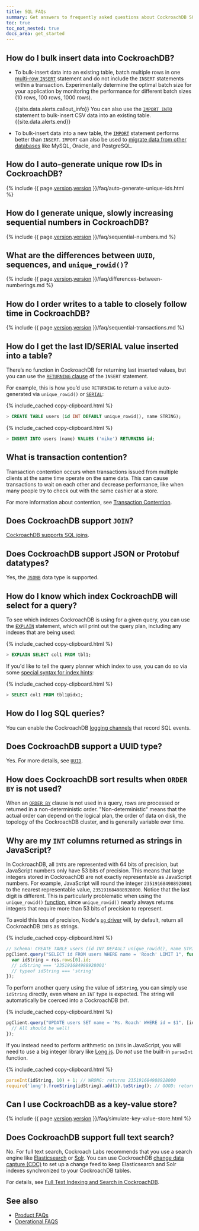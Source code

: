 ```yaml
---
title: SQL FAQs
summary: Get answers to frequently asked questions about CockroachDB SQL.
toc: true
toc_not_nested: true
docs_area: get_started
---
```


## How do I bulk insert data into CockroachDB?

- To bulk-insert data into an existing table, batch multiple rows in one [multi-row `INSERT`](insert.html#insert-multiple-rows-into-an-existing-table) statement and do not include the `INSERT` statements within a transaction. Experimentally determine the optimal batch size for your application by monitoring the performance for different batch sizes (10 rows, 100 rows, 1000 rows).

    {{site.data.alerts.callout_info}}
    You can also use the [`IMPORT INTO`](import-into.html) statement to bulk-insert CSV data into an existing table.
    {{site.data.alerts.end}}
- To bulk-insert data into a new table, the [`IMPORT`](import.html) statement performs better than `INSERT`. `IMPORT` can also be used to [migrate data from other databases](migration-overview.html) like MySQL, Oracle, and PostgreSQL.

## How do I auto-generate unique row IDs in CockroachDB?

{% include {{ page.[version](cluster-settings.html#setting-version).[version](cluster-settings.html#setting-version) }}/faq/auto-generate-unique-ids.html %}

## How do I generate unique, slowly increasing sequential numbers in CockroachDB?

{% include {{ page.[version](cluster-settings.html#setting-version).[version](cluster-settings.html#setting-version) }}/faq/sequential-numbers.md %}

## What are the differences between `UUID`, sequences, and `unique_rowid()`?

{% include {{ page.[version](cluster-settings.html#setting-version).[version](cluster-settings.html#setting-version) }}/faq/differences-between-numberings.md %}

## How do I order writes to a table to closely follow time in CockroachDB?

{% include {{ page.[version](cluster-settings.html#setting-version).[version](cluster-settings.html#setting-version) }}/faq/sequential-transactions.md %}

## How do I get the last ID/SERIAL value inserted into a table?

There’s no function in CockroachDB for returning last inserted values, but you can use the [`RETURNING` clause](insert.html#insert-and-return-values) of the `INSERT` statement.

For example, this is how you’d use `RETURNING` to return a value auto-generated via `unique_rowid()` or [`SERIAL`](serial.html):

{% include_cached copy-clipboard.html %}
~~~ sql
> CREATE TABLE users (id INT DEFAULT unique_rowid(), name STRING);
~~~

{% include_cached copy-clipboard.html %}
~~~ sql
> INSERT INTO users (name) VALUES ('mike') RETURNING id;
~~~

## What is transaction contention?

Transaction contention occurs when transactions issued from multiple clients at the same time
operate on the same data. This can cause transactions to wait on each other and decrease
performance, like when many people try to check out with the same cashier at a store.

For more information about contention, see [Transaction Contention](performance-best-practices-overview.html#transaction-contention).

## Does CockroachDB support `JOIN`?

[CockroachDB supports SQL joins](joins.html).

## Does CockroachDB support JSON or Protobuf datatypes?

Yes, the [`JSONB`](jsonb.html) data type is supported.

## How do I know which index CockroachDB will select for a query?

To see which indexes CockroachDB is using for a given query, you can use the [`EXPLAIN`](explain.html) statement, which will print out the query plan, including any indexes that are being used:

{% include_cached copy-clipboard.html %}
~~~ sql
> EXPLAIN SELECT col1 FROM tbl1;
~~~

If you'd like to tell the query planner which index to use, you can do so via some [special syntax for index hints](table-expressions.html#force-index-selection):

{% include_cached copy-clipboard.html %}
~~~ sql
> SELECT col1 FROM tbl1@idx1;
~~~

## How do I log SQL queries?

You can enable the CockroachDB [logging channels](logging-overview.html#logging-channels) that record SQL events.

## Does CockroachDB support a UUID type?

Yes. For more details, see [`UUID`](uuid.html).

## How does CockroachDB sort results when `ORDER BY` is not used?

When an [`ORDER BY`](order-by.html) clause is not used in a query, rows are processed or returned in a
non-deterministic order. "Non-deterministic" means that the actual order
can depend on the logical plan, the order of data on disk, the topology
of the CockroachDB cluster, and is generally variable over time.

## Why are my `INT` columns returned as strings in JavaScript?

In CockroachDB, all `INT`s are represented with 64 bits of precision, but JavaScript numbers only have 53 bits of precision. This means that large integers stored in CockroachDB are not exactly representable as JavaScript numbers. For example, JavaScript will round the integer `235191684988928001` to the nearest representable value, `235191684988928000`. Notice that the last digit is different. This is particularly problematic when using the `unique_rowid()` [function](functions-and-operators.html), since `unique_rowid()` nearly always returns integers that require more than 53 bits of precision to represent.

To avoid this loss of precision, Node's [`pg` driver](https://github.com/brianc/node-postgres) will, by default, return all CockroachDB `INT`s as strings.

{% include_cached copy-clipboard.html %}
~~~ javascript
// Schema: CREATE TABLE users (id INT DEFAULT unique_rowid(), name STRING);
pgClient.query("SELECT id FROM users WHERE name = 'Roach' LIMIT 1", function(err, res) {
  var idString = res.rows[0].id;
  // idString === '235191684988928001'
  // typeof idString === 'string'
});
~~~

To perform another query using the value of `idString`, you can simply use `idString` directly, even where an `INT` type is expected. The string will automatically be coerced into a CockroachDB `INT`.

{% include_cached copy-clipboard.html %}
~~~ javascript
pgClient.query("UPDATE users SET name = 'Ms. Roach' WHERE id = $1", [idString], function(err, res) {
  // All should be well!
});
~~~

If you instead need to perform arithmetic on `INT`s in JavaScript, you will need to use a big integer library like [Long.js](https://www.npmjs.com/package/long). Do _not_ use the built-in `parseInt` function.

{% include_cached copy-clipboard.html %}
~~~ javascript
parseInt(idString, 10) + 1; // WRONG: returns 235191684988928000
require('long').fromString(idString).add(1).toString(); // GOOD: returns '235191684988928002'
~~~

## Can I use CockroachDB as a key-value store?

{% include {{ page.[version](cluster-settings.html#setting-version).[version](cluster-settings.html#setting-version) }}/faq/simulate-key-value-store.html %}

## Does CockroachDB support full text search?

No. For full text search, Cockroach Labs recommends that you use a search engine like [Elasticsearch](https://www.elastic.co/elasticsearch) or [Solr](https://solr.apache.org/). You can use CockroachDB [change data capture (CDC)](change-data-capture-overview.html) to set up a change feed to keep Elasticsearch and Solr indexes synchronized to your CockroachDB tables.

For details, see [Full Text Indexing and Search in CockroachDB](https://www.cockroachlabs.com/blog/full-text-indexing-search/).

## See also

- [Product FAQs](frequently-asked-questions.html)
- [Operational FAQS](operational-faqs.html)
